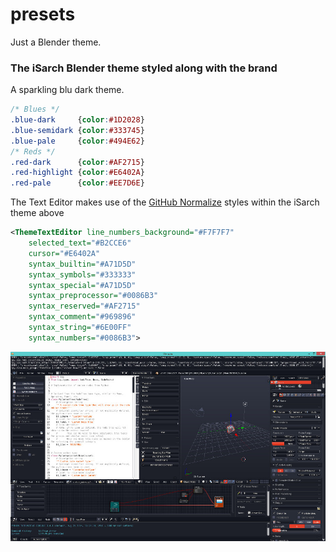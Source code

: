 presets
=======

Just a Blender theme.

### The iSarch Blender theme styled along with the brand

A sparkling blu dark theme.

```css
/* Blues */
.blue-dark     {color:#1D2028}
.blue-semidark {color:#333745}
.blue-pale     {color:#494E62}
/* Reds */
.red-dark      {color:#AF2715}
.red-highlight {color:#E6402A}
.red-pale      {color:#EE7D6E}
```

The Text Editor makes use of the [GitHub Normalize] styles within the iSarch theme above

```xml
<ThemeTextEditor line_numbers_background="#F7F7F7"
	selected_text="#B2CCE6"
	cursor="#E6402A"
	syntax_builtin="#A71D5D"
	syntax_symbols="#333333"
	syntax_special="#A71D5D"
	syntax_preprocessor="#0086B3"
	syntax_reserved="#AF2715"
	syntax_comment="#969896"
	syntax_string="#6E00FF"
	syntax_numbers="#0086B3">
```

[GitHub Normalize]:https://assets-cdn.github.com/assets/github-c2741248e2d3621dc617258de9bfdf42cf72de75b75daa7f6e388f0e5208d5f4.css

![alt text](https://github.com/i5ar/presets/blob/master/interface_theme/blender-itheme.jpg)
